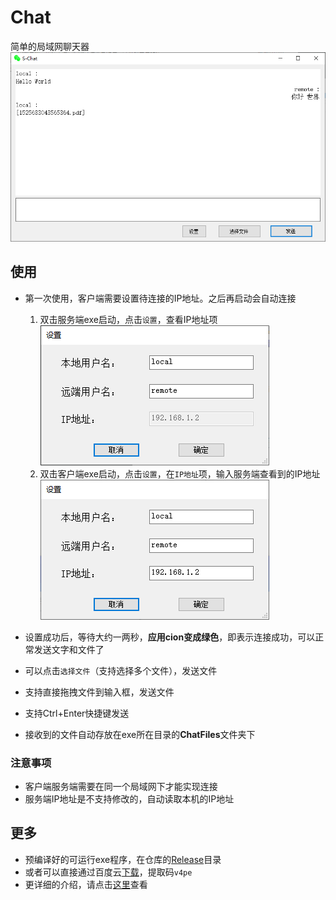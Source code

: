 # Chat
简单的局域网聊天器
![main](Doc/main.png)
## 使用
* 第一次使用，客户端需要设置待连接的IP地址。之后再启动会自动连接
    1. 双击服务端exe启动，点击`设置`，查看IP地址项
    ![schat_setting](Doc/schat_setting.png)
    2. 双击客户端exe启动，点击`设置`，在`IP地址`项，输入服务端查看到的IP地址 
    ![cchat_setting](Doc/cchat_setting.png)
    
* 设置成功后，等待大约一两秒，**应用cion变成绿色**，即表示连接成功，可以正常发送文字和文件了
* 可以点击`选择文件`（支持选择多个文件），发送文件
* 支持直接拖拽文件到输入框，发送文件
* 支持Ctrl+Enter快捷键发送
* 接收到的文件自动存放在exe所在目录的**ChatFiles**文件夹下
### 注意事项
* 客户端服务端需要在同一个局域网下才能实现连接
* 服务端IP地址是不支持修改的，自动读取本机的IP地址
## 更多
* 预编译好的可运行exe程序，在仓库的[Release](https://github.com/iwiniwin/Chat/tree/master/Release)目录
* 或者可以直接通过百度云[下载](https://pan.baidu.com/s/1PEf7sEX2ZU_w1LhJEZsaEg#list/path=%2F)，提取码`v4pe`
* 更详细的介绍，请点击[这里](https://www.cnblogs.com/iwiniwin/p/12501969.html)查看
